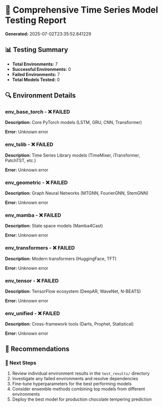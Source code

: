 # 🧪 Comprehensive Time Series Model Testing Report

**Generated:** 2025-07-02T23:35:52.841229

## 📊 Testing Summary

- **Total Environments:** 7
- **Successful Environments:** 0
- **Failed Environments:** 7
- **Total Models Tested:** 0

## 🔍 Environment Details

### env_base_torch - ❌ FAILED
**Description:** Core PyTorch models (LSTM, GRU, CNN, Transformer)

**Error:** Unknown error

### env_tslib - ❌ FAILED
**Description:** Time Series Library models (TimeMixer, iTransformer, PatchTST, etc.)

**Error:** Unknown error

### env_geometric - ❌ FAILED
**Description:** Graph Neural Networks (MTGNN, FourierGNN, StemGNN)

**Error:** Unknown error

### env_mamba - ❌ FAILED
**Description:** State space models (Mamba4Cast)

**Error:** Unknown error

### env_transformers - ❌ FAILED
**Description:** Modern transformers (HuggingFace, TFT)

**Error:** Unknown error

### env_tensor - ❌ FAILED
**Description:** TensorFlow ecosystem (DeepAR, WaveNet, N-BEATS)

**Error:** Unknown error

### env_unified - ❌ FAILED
**Description:** Cross-framework tools (Darts, Prophet, Statistical)

**Error:** Unknown error

## 🎯 Recommendations

### 🔄 Next Steps
1. Review individual environment results in the `test_results/` directory
2. Investigate any failed environments and resolve dependencies
3. Fine-tune hyperparameters for the best performing models
4. Consider ensemble methods combining top models from different environments
5. Deploy the best model for production chocolate tempering prediction

